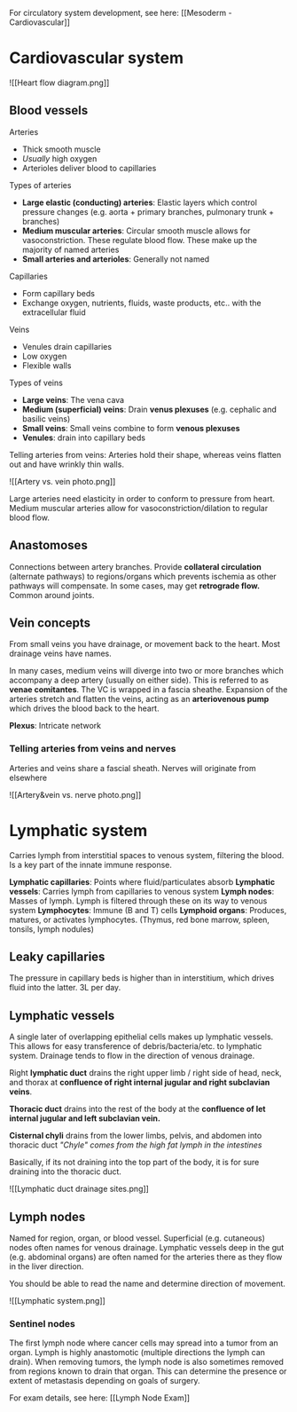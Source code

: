 For circulatory system development, see here: [[Mesoderm - Cardiovascular]]
# Cardiovascular system

![[Heart flow diagram.png]]
## Blood vessels
Arteries
- Thick smooth muscle
- *Usually* high oxygen
- Arterioles deliver blood to capillaries

Types of arteries
- **Large elastic (conducting) arteries**: Elastic layers which control pressure changes (e.g. aorta + primary branches, pulmonary trunk + branches)
- **Medium muscular arteries**: Circular smooth muscle allows for vasoconstriction. These regulate blood flow. These make up the majority of named arteries
- **Small arteries and arterioles**: Generally not named

Capillaries
- Form capillary beds
- Exchange oxygen, nutrients, fluids, waste products, etc.. with the extracellular fluid

Veins
- Venules drain capillaries
- Low oxygen
- Flexible walls

Types of veins
- **Large veins**: The vena cava
- **Medium (superficial) veins**: Drain **venus plexuses** (e.g. cephalic and basilic veins)
- **Small veins**: Small veins combine to form **venous plexuses**
- **Venules**: drain into capillary beds

Telling arteries from veins: Arteries hold their shape, whereas veins flatten out and have wrinkly thin walls.

![[Artery vs. vein photo.png]]

Large arteries need elasticity in order to conform to pressure from heart. Medium muscular arteries allow for vasoconstriction/dilation to regular blood flow.
## Anastomoses
Connections between artery branches. Provide **collateral circulation** (alternate pathways) to regions/organs which prevents ischemia as other pathways will compensate. In some cases, may get **retrograde flow.** Common around joints.
## Vein concepts
From small veins you have drainage, or movement back to the heart. Most drainage veins have names.

In many cases, medium veins will diverge into two or more branches which accompany a deep artery (usually on either side). This is referred to as **venae comitantes**. The VC is wrapped in a fascia sheathe. Expansion of the arteries stretch and flatten the veins, acting as an **arteriovenous pump** which drives the blood back to the heart.

**Plexus**: Intricate network

### Telling arteries from veins and nerves
Arteries and veins share a fascial sheath. Nerves will originate from elsewhere

![[Artery&vein vs. nerve photo.png]]

# Lymphatic system
Carries lymph from interstitial spaces to venous system, filtering the blood. Is a key part of the innate immune response.

**Lymphatic capillaries**: Points where fluid/particulates absorb
**Lymphatic vessels**: Carries lymph from capillaries to venous system
**Lymph nodes**: Masses of lymph. Lymph is filtered through these on its way to venous system
**Lymphocytes**: Immune (B and T) cells
**Lymphoid organs**: Produces, matures, or activates lymphocytes. (Thymus, red bone marrow, spleen, tonsils, lymph nodules)
## Leaky capillaries
The pressure in capillary beds is higher than in interstitium, which drives fluid into the latter. 3L per day.
## Lymphatic vessels
A single later of overlapping epithelial cells makes up lymphatic vessels. This allows for easy transference of debris/bacteria/etc. to lymphatic system. Drainage tends to flow in the direction of venous drainage. 

Right **lymphatic duct** drains the right upper limb / right side of head, neck, and thorax at **confluence of right internal jugular and right subclavian veins**. 

**Thoracic duct** drains into the rest of the body at the **confluence of let internal jugular and left subclavian vein.**

**Cisternal chyli** drains from the lower limbs, pelvis, and abdomen into thoracic duct
*"Chyle" comes from the high fat lymph in the intestines*

Basically, if its not draining into the top part of the body, it is for sure draining into the thoracic duct.

![[Lymphatic duct drainage sites.png]]

## Lymph nodes
Named for region, organ, or blood vessel.
Superficial (e.g. cutaneous) nodes often names for venous drainage. Lymphatic vessels deep in the gut (e.g. abdominal organs) are often named for the arteries there as they flow in the liver direction. 

You should be able to read the name and determine direction of movement.

![[Lymphatic system.png]]

### Sentinel nodes
The first lymph node where cancer cells may spread into a tumor from an organ. Lymph is highly anastomotic (multiple directions the lymph can drain). When removing tumors, the lymph node is also sometimes removed from regions known to drain that organ. This can determine the presence or extent of metastasis depending on goals of surgery.

For exam details, see here: [[Lymph Node Exam]]